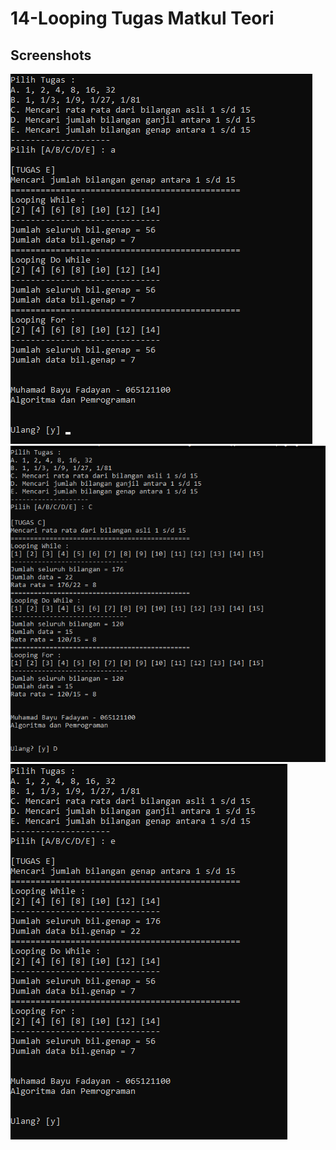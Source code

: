 # 14-Looping Tugas Matkul Teori

## Screenshots
![CPP Screenshot](screenshots/1.png)
![CPP Screenshot](screenshots/2.png)
![CPP Screenshot](screenshots/3.png)